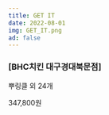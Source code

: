 ```yaml
---
title: GET IT
date: 2022-08-01
img: GET_IT.png
ad: false
---
```


### [BHC치킨 대구경대북문점]

뿌링클 외 24개

347,800원
